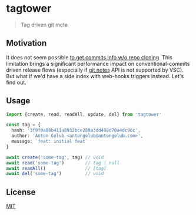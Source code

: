 # tagtower
> Tag driven git meta

## Motivation
It does not seem possible [to get commits info w/o repo cloning](https://stackoverflow.com/questions/20055398/is-it-possible-to-get-commit-logs-messages-of-a-remote-git-repo-without-git-clon). This limitation brings a significant performance impact on conventional-commits driven release flows (especially if [git notes](https://git-scm.com/docs/git-notes) API is not supported by VSC). But what if we'd have a side index with web-hooks triggers instead. Let's find out.

## Usage
```ts
import {create, read, readAll, update, del} from 'tagtower'

const tag = {
  hash: '3f9f0a88b411a8932bce289a3dd498d70a4dc96c',
  author: 'Anton Golub <antongolub@antongolub.com>',
  message: `feat: initial feat`
}

await create('some-tag', tag) // void
await read('some-tag')        // tag | null
await readAll()               // [tag]
await del('some-tag')         // void
```

## License
[MIT](./LICENSE)
